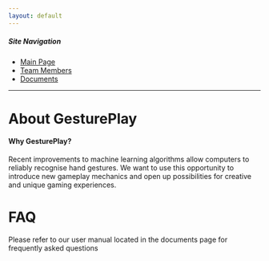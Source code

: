 ```yaml
---
layout: default
---
```


##### Site Navigation

* [Main Page](./index.html)
* [Team Members](./team.html)
* [Documents](./documents.html)

* * *

# About GesturePlay

#### Why GesturePlay?

Recent improvements to machine learning algorithms allow computers to reliably recognise hand gestures. We want to use this opportunity to introduce new gameplay mechanics and open up possibilities for creative and unique gaming experiences.

# FAQ

Please refer to our user manual located in the documents page for frequently asked questions

